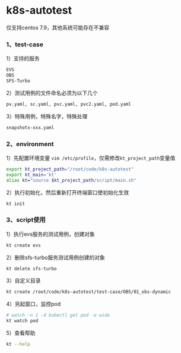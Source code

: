 # k8s-autotest

仅支持centos 7.9，其他系统可能存在不兼容
### 1、test-case
1）支持的服务
```txt
EVS
OBS
SFS-Turbo
```

2）测试用例的文件命名必须为以下几个
```txt
pv.yaml, sc.yaml, pvc.yaml, pvc2.yaml, pod.yaml
```

3）特殊用例，特殊名字，特殊处理
```txt
snapshotx-xxx.yaml
```

### 2、environment
1）先配置环境变量
`vim /etc/profile`，仅需修改`kt_project_path`变量值
```bash
export kt_project_path="/root/code/k8s-autotest"
export kt_main='kt'
alias kt="source $kt_project_path/script/main.sh"
```

2）执行初始化，然后重新打开终端窗口使初始化生效
```bash
kt init
```

### 3、script使用

1）执行evs服务的测试用例，创建对象
```bash
kt create evs
```

2）删除sfs-turbo服务测试用例创建的对象
```bash
kt delete sfs-turbo
```

3）自定义目录
```bash
kt create /root/code/k8s-autotest/test-case/OBS/01_obs-dynamic
```

4）另起窗口，监控pod
```bash
# watch -n 1 -d kubectl get pod -o wide
kt watch pod
```

5）查看帮助
```bash
kt --help
```
